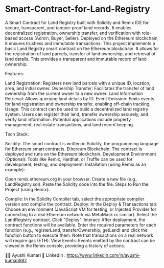 # Smart-Contract-for-Land-Registry
A Smart Contract for Land Registry built with Solidity and Remix IDE for secure, transparent, and tamper-proof land records. It enables decentralized registration, ownership transfer, and verification with role-based access (Admin, Buyer, Seller). Deployed on the Ethereum blockchain, it ensures trustless and immutable transactions.
This project implements a basic Land Registry smart contract on the Ethereum blockchain. It allows for the registration of land parcels, transfer of land ownership, and retrieval of land details. This provides a transparent and immutable record of land ownership.

Features:

Land Registration: Registers new land parcels with a unique ID, location, area, and initial owner.
Ownership Transfer: Facilitates the transfer of land ownership from the current owner to a new owner.
Land Information Retrieval: Allows querying land details by ID.
Event Emission: Emits events for land registration and ownership transfer, enabling off-chain tracking.
Usage: This contract can be used to build a decentralized land registry system. Users can register their land, transfer ownership securely, and verify land information. Potential applications include property management, real estate transactions, and land record keeping.

Tech Stack:

Solidity: The smart contract is written in Solidity, the programming language for Ethereum smart contracts.
Ethereum Blockchain: The contract is deployed and runs on the Ethereum blockchain.
Development Environment (Optional): Tools like Remix, Hardhat, or Truffle can be used for development, testing, and deployment.
Installation (using Remix as an example):

Open remix.ethereum.org in your browser.
Create a new file (e.g., LandRegistry.sol).
Paste the Solidity code into the file.
Steps to Run the Project (using Remix):

Compile: In the Solidity Compiler tab, select the appropriate compiler version and compile the contract.
Deploy: In the Deploy & Transactions tab:
Choose an environment (JavaScript VM for testing, or Injected Provider for connecting to a real Ethereum network via MetaMask or similar).
Select the LandRegistry contract.
Click "Deploy".
Interact: After deployment, the contract functions will be available. Enter the required parameters for each function (e.g., registerLand, transferOwnership, getLand) and click the function button to execute them. Note that transactions on a real network will require gas (ETH).
View Events: Events emitted by the contract can be viewed in the Remix console, providing a history of actions.

👩‍💻 Ayushi Kumari 
🔗 LinkedIn :  https://www.linkedin.com/in/ayushi-kumari882

